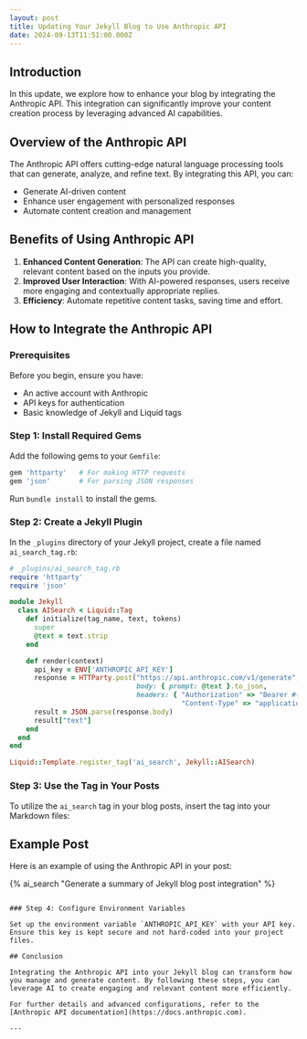 ```yaml
---
layout: post
title: Updating Your Jekyll Blog to Use Anthropic API
date: 2024-09-13T11:51:00.000Z
---
```

## Introduction

In this update, we explore how to enhance your blog by integrating the Anthropic API. This integration can significantly improve your content creation process by leveraging advanced AI capabilities.

## Overview of the Anthropic API

The Anthropic API offers cutting-edge natural language processing tools that can generate, analyze, and refine text. By integrating this API, you can:

- Generate AI-driven content
- Enhance user engagement with personalized responses
- Automate content creation and management

## Benefits of Using Anthropic API

1. **Enhanced Content Generation**: The API can create high-quality, relevant content based on the inputs you provide.
2. **Improved User Interaction**: With AI-powered responses, users receive more engaging and contextually appropriate replies.
3. **Efficiency**: Automate repetitive content tasks, saving time and effort.

## How to Integrate the Anthropic API

### Prerequisites

Before you begin, ensure you have:

- An active account with Anthropic
- API keys for authentication
- Basic knowledge of Jekyll and Liquid tags

### Step 1: Install Required Gems

Add the following gems to your `Gemfile`:

```ruby
gem 'httparty'   # For making HTTP requests
gem 'json'       # For parsing JSON responses
```

Run `bundle install` to install the gems.

### Step 2: Create a Jekyll Plugin

In the `_plugins` directory of your Jekyll project, create a file named `ai_search_tag.rb`:

```ruby
# _plugins/ai_search_tag.rb
require 'httparty'
require 'json'

module Jekyll
  class AISearch < Liquid::Tag
    def initialize(tag_name, text, tokens)
      super
      @text = text.strip
    end

    def render(context)
      api_key = ENV['ANTHROPIC_API_KEY']
      response = HTTParty.post("https://api.anthropic.com/v1/generate", 
                               body: { prompt: @text }.to_json,
                               headers: { "Authorization" => "Bearer #{api_key}", 
                                          "Content-Type" => "application/json" })
      result = JSON.parse(response.body)
      result["text"]
    end
  end
end

Liquid::Template.register_tag('ai_search', Jekyll::AISearch)
```

### Step 3: Use the Tag in Your Posts

To utilize the `ai_search` tag in your blog posts, insert the tag into your Markdown files:


## Example Post

Here is an example of using the Anthropic API in your post:

{% ai_search "Generate a summary of Jekyll blog post integration" %}
```

### Step 4: Configure Environment Variables

Set up the environment variable `ANTHROPIC_API_KEY` with your API key. Ensure this key is kept secure and not hard-coded into your project files.

## Conclusion

Integrating the Anthropic API into your Jekyll blog can transform how you manage and generate content. By following these steps, you can leverage AI to create engaging and relevant content more efficiently.

For further details and advanced configurations, refer to the [Anthropic API documentation](https://docs.anthropic.com).

---